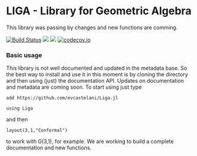 # LIGA - Library for Geometric Algebra

This library was passing by changes and new functions are comming.

[![Build Status](https://travis-ci.org/evcastelani/Liga.jl.svg?branch=master)](https://travis-ci.org/evcastelani/Liga.jl)
[![](https://img.shields.io/badge/docs-stable-blue.svg)](https://evcastelani.github.io/Liga.jl/stable)
[![](https://img.shields.io/badge/docs-dev-blue.svg)](https://evcastelani.github.io/Liga.jl/dev)
[![codecov.io](http://codecov.io/github/evcastelani/Liga.jl/coverage.svg?branch=master)](http://codecov.io/github/evcastelani/Liga.jl?branch=master)




### Basic usage





This library is not well documented and updated in the metadata base. So the best way to install and use it in this moment is by cloning the directory and then using (just) the documentation API. Updates on documentation and metadata are coming soon. To start using just type

``` 
add https://github.com/evcastelani/Liga.jl

using Liga
```
and then 

```
layout(3,1,"Conformal")
```
to work with G(3,1), for example. We are working to build a complete documentation and new functions.
